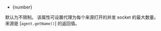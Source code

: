 <!-- YAML
added: v0.3.6
-->

* {number}

默认为不限制。
该属性可设置代理为每个来源打开的并发 socket 的最大数量。
来源是 [`agent.getName()`] 的返回值。

